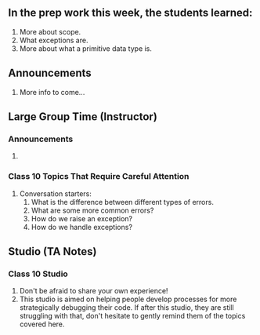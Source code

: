 ## In the prep work this week, the students learned:
1. More about scope.
1. What exceptions are.
1. More about what a primitive data type is.

## Announcements
1. More info to come...

## Large Group Time (Instructor)
### Announcements
1. 

### Class 10 Topics That Require Careful Attention
1. Conversation starters:
   1. What is the difference between different types of errors.
   1. What are some more common errors?
   1. How do we raise an exception?
   1. How do we handle exceptions?

## Studio (TA Notes)

### Class 10 Studio
1. Don't be afraid to share your own experience!
1. This studio is aimed on helping people develop processes for more strategically debugging their code. If after this studio, they are still struggling with that, don't hesitate to gently remind them of the topics covered here.